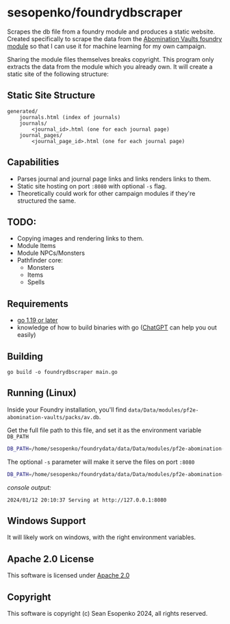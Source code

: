 # sesopenko/foundrydbscraper

Scrapes the db file from a foundry module and produces a static website.  Created specifically to scrape the data
from the [Abomination Vaults foundry module](https://foundryvtt.com/packages/pf2e-abomination-vaults) so that I can use it for machine learning for my own campaign.

Sharing the module files themselves breaks copyright. This program only extracts the data from the module which you
already own. It will create a static site of the following structure:

## Static Site Structure

```
generated/
    journals.html (index of journals)
    journals/
        <journal_id>.html (one for each journal page)
    journal_pages/
        <journal_page_id>.html (one for each journal page)
```

## Capabilities

* Parses journal and journal page links and links renders links to them.
* Static site hosting on port `:8080` with optional `-s` flag.
* Theoretically could work for other campaign modules if they're structured the same.

## TODO:

* Copying images and rendering links to them.
* Module Items
* Module NPCs/Monsters
* Pathfinder core:
    * Monsters
    * Items
    * Spells

## Requirements

* [go 1.19 or later](https://go.dev/doc/install)
* knowledge of how to build binaries with go ([ChatGPT](https://chat.openai.com) can help you out easily)

## Building

```go build -o foundrydbscraper main.go```

## Running (Linux)

Inside your Foundry installation, you'll find `data/Data/modules/pf2e-abomination-vaults/packs/av.db`.

Get the full file path to this file, and set it as the environment variable `DB_PATH`

```bash
DB_PATH=/home/sesopenko/foundrydata/data/Data/modules/pf2e-abomination-vaults/packs/av.db foundrydbscraper
```

The optional `-s` parameter will make it serve the files on port `:8080`

```bash
DB_PATH=/home/sesopenko/foundrydata/data/Data/modules/pf2e-abomination-vaults/packs/av.db foundrydbscraper -s
```

*console output:*
```
2024/01/12 20:10:37 Serving at http://127.0.0.1:8080
```

## Windows Support

It will likely work on windows, with the right environment variables.

## Apache 2.0 License

This software is licensed under [Apache 2.0](LICENSE.txt)

## Copyright

This software is copyright (c) Sean Esopenko 2024, all rights reserved.